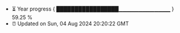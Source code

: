 - ⏳ Year progress { █████████████████▁▁▁▁▁▁▁▁▁▁▁▁▁ } 59.25 %
- ⏰ Updated on Sun, 04 Aug 2024 20:20:22 GMT

